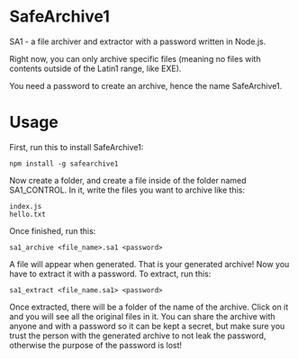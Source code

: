 # SafeArchive1
SA1 - a file archiver and extractor with a password written in Node.js.

Right now, you can only archive specific files (meaning no files with contents outside of the Latin1 range, like EXE).

You need a password to create an archive, hence the name SafeArchive1.

# Usage
First, run this to install SafeArchive1:
```
npm install -g safearchive1
```
Now create a folder, and create a file inside of the folder named SA1_CONTROL. In it, write the files you want to archive like this:
```
index.js
hello.txt
```
Once finished, run this:
```
sa1_archive <file_name>.sa1 <password>
```
A file will appear when generated. That is your generated archive! Now you have to extract it with a password. To extract, run this:
```
sa1_extract <file_name.sa1> <password>
```
Once extracted, there will be a folder of the name of the archive. Click on it and you will see all the original files in it.
You can share the archive with anyone and with a password so it can be kept a secret, but make sure you trust the person with the generated archive to not leak the password, otherwise the purpose of the password is lost!
